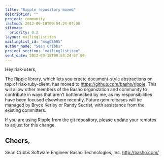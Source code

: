```yaml
---
title: "Ripple repository moved"
description: ""
project: community
lastmod: 2012-09-18T09:54:24-07:00
sitemap:
  priority: 0.2
layout: mailinglistitem
mailinglist_id: "msg08585"
author_name: "Sean Cribbs"
project_section: "mailinglistitem"
sent_date: 2012-09-18T09:54:24-07:00
---
```



Hey riak-users,

The Ripple library, which lets you create document-style abstractions
on top of riak-ruby-client, has moved to
https://github.com/basho/ripple. This will allow other members of the
Basho organization and community to contribute in ways that aren't
bottlenecked by me, as my responsibilities have been focused elsewhere
recently. Future gem releases will be managed by Bryce Kerley or Randy
Secrist, with assistance from the existing committers.

If you are using Ripple from the git repository, please update your
remotes to adjust for this change.

Cheers,
-- 
Sean Cribbs 
Software Engineer
Basho Technologies, Inc.
http://basho.com/

